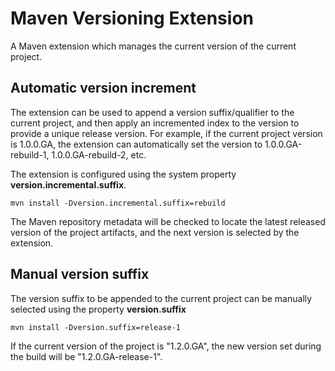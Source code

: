 # Maven Versioning Extension

A Maven extension which manages the current version of the current project.

## Automatic version increment

The extension can be used to append a version suffix/qualifier
to the current project, and then apply an incremented index to the version
to provide a unique release version.  For example, if the current
project version is 1.0.0.GA, the extension can automatically set the version
to 1.0.0.GA-rebuild-1, 1.0.0.GA-rebuild-2, etc.

The extension is configured using the system property **version.incremental.suffix**.

    mvn install -Dversion.incremental.suffix=rebuild 

The Maven repository metadata will be checked to locate the latest released version of the project artifacts, and the next version is selected by the extension.

## Manual version suffix

The version suffix to be appended to the current project can be manually selected using the property **version.suffix**

    mvn install -Dversion.suffix=release-1

If the current version of the project is "1.2.0.GA", the new version set during the build will be "1.2.0.GA-release-1".


